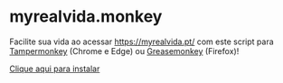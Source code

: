 # myrealvida.monkey
Facilite sua vida ao acessar https://myrealvida.pt/ com este script para [Tampermonkey](https://chrome.google.com/webstore/detail/tampermonkey/dhdgffkkebhmkfjojejmpbldmpobfkfo) (Chrome e Edge) ou [Greasemonkey](https://addons.mozilla.org/firefox/addon/greasemonkey/) (Firefox)!

[Clique aqui para instalar](https://github.com/lucascudo/myrealvida.monkey/raw/main/myrealvida.monkey.user.js)
